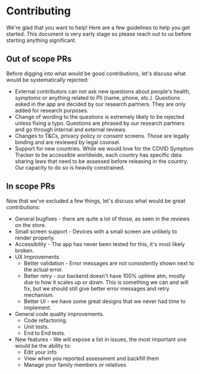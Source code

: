 # Contributing

We're glad that you want to help! Here are a few guidelines to help you get started. This document is very early stage so please reach out to us before starting anything significant.

## Out of scope PRs

Before digging into what would be good contributions, let's discuss what would be systematically rejected:

- External contributors can not ask new questions about people's health, symptoms or anything related to PII (name, phone, etc.). Questions asked in the app are decided by our research partners. They are only added for research purposes.
- Change of wording to the questions is extremely likely to be rejected unless fixing a typo. Questions are phrased by our research partners and go through internal and external reviews.
- Changes to T&Cs, privacy policy or consent screens. Those are legally binding and are reviewed by legal counsel.
- Support for new countries. While we would love for the COVID Symptom Tracker to be accessible worldwide, each country has specific data sharing laws that need to be assessed before releasing in the country. Our capacity to do so is heavily constrained.

## In scope PRs

Now that we've excluded a few things, let's discuss what would be great contributions:

- General bugfixes - there are quite a lot of those, as seen in the reviews on the store.
- Small screen support - Devices with a small screen are unlikely to render properly.
- Accessibility - The app has never been tested for this, it's most likely broken.
- UX Improvements
  - Better validation - Error messages are not consistently shown next to the actual error.
  - Better retry - our backend doesn't have 100% uptime atm, mostly due to how it scales up or down. This is something we can and will fix, but we should still give better error messages and retry mechanism.
  - Better UI - we have some great designs that we never had time to implement.
- General code quality improvements.
  - Code refactoring.
  - Unit tests.
  - End to End tests.
- New features - We will expose a list in issues, the most important one would be the ability to:
  - Edit your info
  - View when you reported assessment and backfill them
  - Manage your family members or relatives
